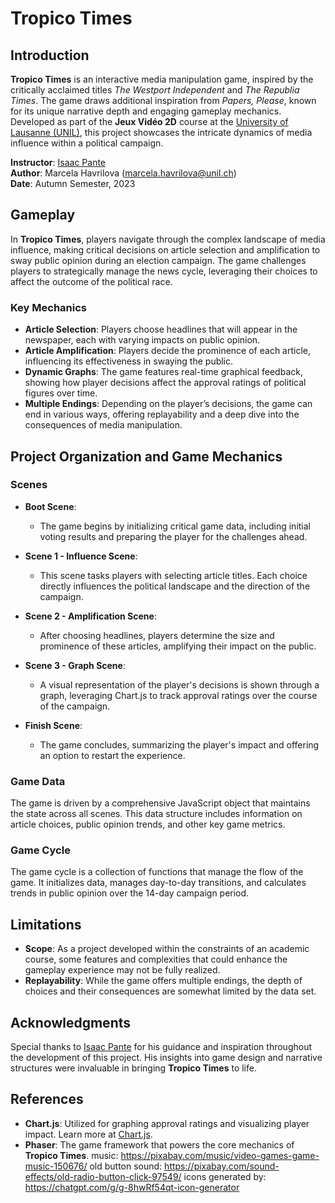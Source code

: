 # Tropico Times 


## Introduction

**Tropico Times** is an interactive media manipulation game, inspired by the critically acclaimed titles *The Westport Independent* and *The Republia Times*. The game draws additional inspiration from *Papers, Please*, known for its unique narrative depth and engaging gameplay mechanics. Developed as part of the **Jeux Vidéo 2D** course at the [University of Lausanne (UNIL)](https://www.unil.ch/), this project showcases the intricate dynamics of media influence within a political campaign.

**Instructor**: [Isaac Pante](https://github.com/ipante)  
**Author**: Marcela Havrilova (<marcela.havrilova@unil.ch>)  
**Date**: Autumn Semester, 2023

## Gameplay

In **Tropico Times**, players navigate through the complex landscape of media influence, making critical decisions on article selection and amplification to sway public opinion during an election campaign. The game challenges players to strategically manage the news cycle, leveraging their choices to affect the outcome of the political race.

### Key Mechanics

- **Article Selection**: Players choose headlines that will appear in the newspaper, each with varying impacts on public opinion.
- **Article Amplification**: Players decide the prominence of each article, influencing its effectiveness in swaying the public.
- **Dynamic Graphs**: The game features real-time graphical feedback, showing how player decisions affect the approval ratings of political figures over time.
- **Multiple Endings**: Depending on the player’s decisions, the game can end in various ways, offering replayability and a deep dive into the consequences of media manipulation.

## Project Organization and Game Mechanics

### Scenes

- **Boot Scene**:
  - The game begins by initializing critical game data, including initial voting results and preparing the player for the challenges ahead.

- **Scene 1 - Influence Scene**:
  - This scene tasks players with selecting article titles. Each choice directly influences the political landscape and the direction of the campaign.

- **Scene 2 - Amplification Scene**:
  - After choosing headlines, players determine the size and prominence of these articles, amplifying their impact on the public.

- **Scene 3 - Graph Scene**:
  - A visual representation of the player's decisions is shown through a graph, leveraging Chart.js to track approval ratings over the course of the campaign.

- **Finish Scene**:
  - The game concludes, summarizing the player's impact and offering an option to restart the experience.

### Game Data

The game is driven by a comprehensive JavaScript object that maintains the state across all scenes. This data structure includes information on article choices, public opinion trends, and other key game metrics.

### Game Cycle

The game cycle is a collection of functions that manage the flow of the game. It initializes data, manages day-to-day transitions, and calculates trends in public opinion over the 14-day campaign period.

## Limitations

- **Scope**: As a project developed within the constraints of an academic course, some features and complexities that could enhance the gameplay experience may not be fully realized.
- **Replayability**: While the game offers multiple endings, the depth of choices and their consequences are somewhat limited by the data set.

## Acknowledgments

Special thanks to [Isaac Pante](https://github.com/ipante) for his guidance and inspiration throughout the development of this project. His insights into game design and narrative structures were invaluable in bringing **Tropico Times** to life.

## References

- **Chart.js**: Utilized for graphing approval ratings and visualizing player impact. Learn more at [Chart.js](https://www.chartjs.org/).
- **Phaser**: The game framework that powers the core mechanics of **Tropico Times**.
music: https://pixabay.com/music/video-games-game-music-150676/
old button sound: https://pixabay.com/sound-effects/old-radio-button-click-97549/
icons generated by: https://chatgpt.com/g/g-8hwRf54qt-icon-generator


